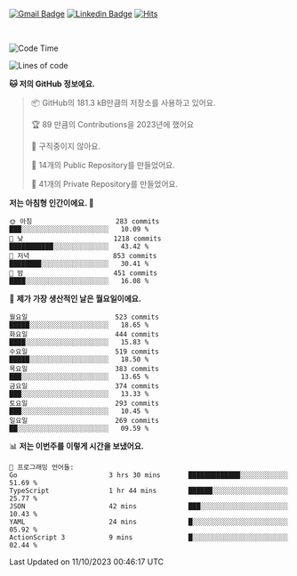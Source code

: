 [![Gmail Badge](https://img.shields.io/badge/-725psh@gmail.com-c14438?style=flat&logo=Gmail&logoColor=white&link=mailto:725psh@gmail.com)](mailto:725psh@gmail.com) 
[![Linkedin Badge](https://img.shields.io/badge/-soohanpark-0072b1?style=flat&logo=Linkedin&logoColor=white&link=https://www.linkedin.com/in/soohanpark/)](https://www.linkedin.com/in/soohanpark/) 
[![Hits](https://hits.seeyoufarm.com/api/count/incr/badge.svg?url=https%3A%2F%2Fgithub.com%2FSoohan-Park&count_bg=%23000000&title_bg=%23828282&icon=gradle.svg&icon_color=%23FFFFFF&title=Visited&edge_flat=false)](https://hits.seeyoufarm.com)  

<br />

<!--START_SECTION:waka-->
![Code Time](http://img.shields.io/badge/Code%20Time-1%2C327%20hrs%205%20mins-blue)

![Lines of code](https://img.shields.io/badge/%EC%A0%80%EB%8A%94%20%EC%97%AC%ED%83%9C%EA%B9%8C%EC%A7%80%20-6.2%20million%20%EC%A4%84%EC%9D%98%20%EC%BD%94%EB%93%9C%EB%A5%BC%20%EC%9E%91%EC%84%B1%ED%96%88%EC%96%B4%EC%9A%94.-blue)

**🐱 저의 GitHub 정보에요.** 

> 📦 GitHub의 181.3 kB만큼의 저장소를 사용하고 있어요. 
 > 
> 🏆 89 만큼의 Contributions을 2023년에 했어요
 > 
> 🚫 구직중이지 않아요.
 > 
> 📜 14개의 Public Repository를 만들었어요. 
 > 
> 🔑 41개의 Private Repository를 만들었어요. 
 > 
**저는 아침형 인간이에요. 🐤** 

```text
🌞 아침                     283 commits         ███░░░░░░░░░░░░░░░░░░░░░░   10.09 % 
🌆 낮　                     1218 commits        ███████████░░░░░░░░░░░░░░   43.42 % 
🌃 저녁                     853 commits         ████████░░░░░░░░░░░░░░░░░   30.41 % 
🌙 밤　                     451 commits         ████░░░░░░░░░░░░░░░░░░░░░   16.08 % 
```
📅 **제가 가장 생산적인 날은 월요일이에요.** 

```text
월요일                      523 commits         █████░░░░░░░░░░░░░░░░░░░░   18.65 % 
화요일                      444 commits         ████░░░░░░░░░░░░░░░░░░░░░   15.83 % 
수요일                      519 commits         █████░░░░░░░░░░░░░░░░░░░░   18.50 % 
목요일                      383 commits         ███░░░░░░░░░░░░░░░░░░░░░░   13.65 % 
금요일                      374 commits         ███░░░░░░░░░░░░░░░░░░░░░░   13.33 % 
토요일                      293 commits         ███░░░░░░░░░░░░░░░░░░░░░░   10.45 % 
일요일                      269 commits         ██░░░░░░░░░░░░░░░░░░░░░░░   09.59 % 
```


📊 **저는 이번주를 이렇게 시간을 보냈어요.** 

```text
💬 프로그래밍 언어들: 
Go                       3 hrs 30 mins       █████████████░░░░░░░░░░░░   51.69 % 
TypeScript               1 hr 44 mins        ██████░░░░░░░░░░░░░░░░░░░   25.77 % 
JSON                     42 mins             ███░░░░░░░░░░░░░░░░░░░░░░   10.43 % 
YAML                     24 mins             █░░░░░░░░░░░░░░░░░░░░░░░░   05.92 % 
ActionScript 3           9 mins              █░░░░░░░░░░░░░░░░░░░░░░░░   02.44 % 
```


 Last Updated on 11/10/2023 00:46:17 UTC
<!--END_SECTION:waka-->
